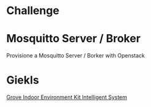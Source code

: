 # Challenge

# Mosquitto Server / Broker

Provisione a Mosquitto Server / Borker with Openstack

# GiekIs

[Grove Indoor Environment Kit Intelligent System](https://xe1gyq.gitbooks.io/grove-indoor-environment-kit-intelligent-system/content/)
